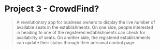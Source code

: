 # Project 3 - CrowdFind?

> A revolutionary app for business owners to display the live number of available seats in the establishments.
> On one side, people interested in heading to one of the registered establishments can check for availability of seats.
> On another side, the registered establishments can update their status through their personal control page.
